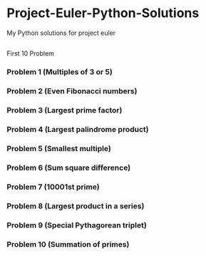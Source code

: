 # Project-Euler-Python-Solutions
My Python solutions for project euler

## 
First 10 Problem
### Problem 1 (Multiples of 3 or 5)

### Problem 2 (Even Fibonacci numbers)

### Problem 3 (Largest prime factor)

### Problem 4 (Largest palindrome product)

### Problem 5 (Smallest multiple)

### Problem 6 (Sum square difference)

### Problem 7 (10001st prime)

### Problem 8 (Largest product in a series)

### Problem 9 (Special Pythagorean triplet)

### Problem 10 (Summation of primes)
